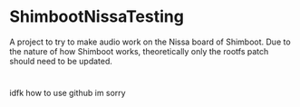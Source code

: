 # ShimbootNissaTesting
A project to try to make audio work on the Nissa board of Shimboot.
Due to the nature of how Shimboot works, theoretically only the rootfs patch should need to be updated.
 #
 #
 #
 #
 #
 #
 #
 #
 #
 #
 #
 #
idfk how to use github im sorry
